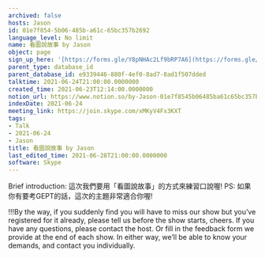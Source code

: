 ```yaml
---
archived: false
hosts: Jason
id: 01e7f854-5b06-485b-a61c-65bc357b2692
language_level: No limit
name: 看圖說故事 by Jason
object: page
sign_up_here: '[https://forms.gle/Y8pNHAc2Lf9bRP7A6](https://forms.gle/Y8pNHAc2Lf9bRP7A6)'
parent_type: database_id
parent_database_id: e9339446-880f-4ef0-8ad7-8ad1f507dded
talktime: 2021-06-24T21:00:00.0000000
created_time: 2021-06-23T12:14:00.0000000
notion_url: https://www.notion.so/by-Jason-01e7f8545b06485ba61c65bc357b2692
indexDate: 2021-06-24
meeting_link: https://join.skype.com/xMKyV4Fx3KXT
tags:
- Talk
- 2021-06-24
- Jason
title: 看圖說故事 by Jason
last_edited_time: 2021-06-28T21:00:00.0000000
software: Skype
---
```




Brief introduction: 這次我們要用「看圖說故事」的方式來練習口說喔!
PS: 如果你有要考GEPT的話，這次的主題非常適合你喔!

!!!By the way, if you suddenly find you will have to miss our show but you’ve registered for it already, please tell us before the show starts, cheers.
If you have any questions, please contact the host. Or fill in the feedback form we provide at the end of each show. In either way, we’ll be able to know your demands, and contact you individually.



